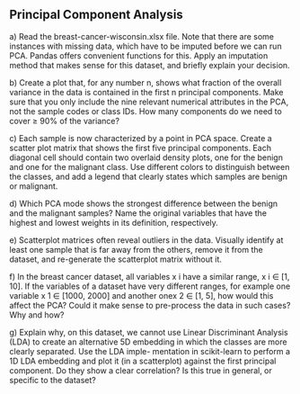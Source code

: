 ## Principal Component Analysis

a) Read the breast-cancer-wisconsin.xlsx file. Note that there are some instances with missing
data, which have to be imputed before we can run PCA. Pandas offers convenient functions for
this. Apply an imputation method that makes sense for this dataset, and briefly explain your
decision. 

b) Create a plot that, for any number n, shows what fraction of the overall variance in the data is
contained in the first n principal components. Make sure that you only include the nine relevant
numerical attributes in the PCA, not the sample codes or class IDs. How many components do
we need to cover ≥ 90% of the variance?

c) Each sample is now characterized by a point in PCA space. Create a scatter plot matrix that
shows the first five principal components. Each diagonal cell should contain two overlaid density
plots, one for the benign and one for the malignant class. Use different colors to distinguish
between the classes, and add a legend that clearly states which samples are benign or malignant.


d) Which PCA mode shows the strongest difference between the benign and the malignant samples?
Name the original variables that have the highest and lowest weights in its definition, respectively.

e) Scatterplot matrices often reveal outliers in the data. Visually identify at least one sample that
is far away from the others, remove it from the dataset, and re-generate the scatterplot matrix
without it.


f) In the breast cancer dataset, all variables x i have a similar range, x i ∈ [1, 10]. If the variables of
a dataset have very different ranges, for example one variable x 1 ∈ [1000, 2000] and another onex 2 ∈ [1, 5], how would this affect the PCA? Could it make sense to pre-process the data in such
cases? Why and how?

g) Explain why, on this dataset, we cannot use Linear Discriminant Analysis (LDA) to create an
alternative 5D embedding in which the classes are more clearly separated. Use the LDA imple-
mentation in scikit-learn to perform a 1D LDA embedding and plot it (in a scatterplot) against
the first principal component. Do they show a clear correlation? Is this true in general, or specific
to the dataset?